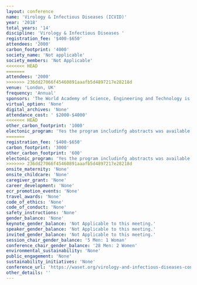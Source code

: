 ```yaml
---
layout: conference 
name: 'Virology & Infectious Diseases (ICVID)'
year: '2018'
total_years: '14'
discipline: 'Virology & Infectious Diseases '
registration_fee: '$400-$650'
attendees: '2000'
carbon_footprint: '4000'
society_name: 'Not applicable'
society_members: 'Not Applicable'
<<<<<<< HEAD
=======
attendees: '2000'
>>>>>>> 236dd27066f45460891aaafb5d4897217e28218d
venue: 'London, UK'
frequency: 'Annual'
sponsors: 'The World Academy of Science, Engineering and Technology is an open science research organization dedicated to promoting the advancement of science, engineering, and technology.'
virtual_option: 'None'
digital_archives: 'None'
attendance_cost: ' $2000-$4000'
<<<<<<< HEAD
other_carbon_footprint: '1000'
electonic_program: 'Yes the program includinfg abstracts was available online on ICVID website.'
=======
registration_fee: '$400-$650'
carbon_footprint: '3000'
other_carbon_footprint: '600'
electonic_program: 'Yes the program includinfg abstracts was available online on ICVID website).'
>>>>>>> 236dd27066f45460891aaafb5d4897217e28218d
onsite_maternity: 'None'
onsite_childcare: 'None'
caregiver_grant: 'None'
career_development: 'None'
ecr_promotion_events: 'None'
travel_awards: 'None'
code_of_ethics: 'None'
code_of_conduct: 'None'
safety_instructions: 'None'
gender_balance: 'None'
keynote_gender_balance: 'Not Applicable to this meeting.'
speaker_gender_balance: 'Not Applicable to this meeting.'
invited_gender_balance: 'Not Applicable to this meeting.'
session_chair_gender_balance: '5 Men: 1 Woman'
conference_chair_gender_balance: '28 Men: 2 Women'
environmental_sustainability: 'None'
public_engagement: 'None'
sustainability_initiatives: 'None'
conference_url: 'https://waset.org/virology-and-infectious-diseases-conference-in-february-2020-in-london'
other_details: ''
---
```

